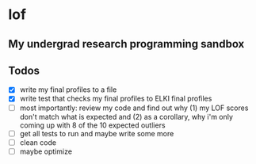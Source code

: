# lof
My undergrad research programming sandbox
----------------
## Todos
- [x] write my final profiles to a file
- [x] write test that checks my final profiles to ELKI final profiles
- [ ] most importantly: review my code and find out why (1) my LOF scores don't match what is expected and (2) as a corollary, why i'm only coming up with 8 of the 10 expected outliers
- [ ] get all tests to run and maybe write some more
- [ ] clean code
- [ ] maybe optimize
